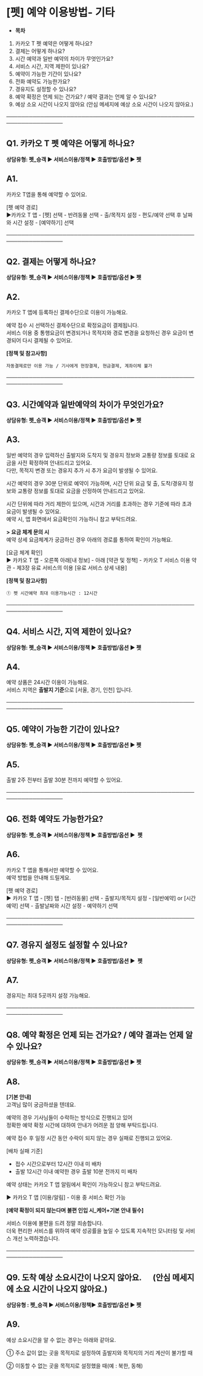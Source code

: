 # [펫] 예약 이용방법- 기타

* **목차**

1. 카카오 T 펫 예약은 어떻게 하나요?
2. 결제는 어떻게 하나요?
3. 시간 예약과 일반 예약의 차이가 무엇인가요?
4. 서비스 시간, 지역 제한이 있나요?
5. 예약이 가능한 기간이 있나요?
6. 전화 예약도 가능한가요?
7. 경유지도 설정할 수 있나요?
8. 예약 확정은 언제 되는 건가요? / 예약 결과는 언제 알 수 있나요?
9. 예상 소요 시간이 나오지 않아요 (안심 메세지에 예상 소요 시간이 나오지 않아요.)

─────────────────────────────────────────────────────────────────

**Q1. 카카오 T 펫 예약은 어떻게 하나요?**
----------------------------

**상담유형: 펫\_승객 ▶ 서비스이용/정책 ▶ 호출방법/옵션 ▶ 펫**

**A1.**
-------

카카오 T앱을 통해 예약할 수 있어요.

[펫 예약 경로]  
▶카카오 T 앱 - [펫] 선택 - 반려동물 선택 - 출/목적지 설정 - 편도/예약 선택 후 날짜와 시간 설정 - [예약하기] 선택

─────────────────────────────────────────────────────────────────

**Q2. 결제는 어떻게 하나요?**
--------------------

**상담유형: 펫\_승객 **▶** 서비스이용/정책 **▶** 호출방법/옵션 **▶** 펫**

**A2.**
-------

카카오 T 앱에 등록하신 결제수단으로 이용이 가능해요.

예약 접수 시 선택하신 결제수단으로 확정요금이 결제됩니다.  
서비스 이용 중 통행요금이 변경되거나 목적지와 경로 변경을 요청하신 경우 요금이 변경되어 다시 결제될 수 있어요.

**[정책 및 참고사항]**

```
자동결제로만 이용 가능 / 기사에게 현장결제, 현금결제, 계좌이체 불가
```

─────────────────────────────────────────────────────────────────

**Q3. 시간예약과 일반예약의 차이가 무엇인가요?**
------------------------------

**상담유형: 펫\_승객 ▶ 서비스이용/정책 ▶ 호출방법/옵션 ▶ 펫**

**A3.**
-------

일반 예약의 경우 입력하신 출발지와 도착지 및 경유지 정보와 교통량 정보를 토대로 요금을 사전 확정하여 안내드리고 있어요.  
다만, 목적지 변경 또는 경유지 추가 시 추가 요금이 발생될 수 있어요.

시간 예약의 경우 30분 단위로 예약이 가능하며, 시간 단위 요금 및 출, 도착/경유지 정보와 교통량 정보를 토대로 요금을 산정하여 안내드리고 있어요.

시간 단위에 따라 거리 제한이 있으며, 시간과 거리를 초과하는 경우 기준에 따라 초과 요금이 발생될 수 있어요.  
예약 시, 앱 화면에서 요금확인이 가능하니 참고 부탁드려요.

**> 요금 체계 문의 시**  
예약 상세 요금체계가 궁금하신 경우 아래의 경로를 통하여 확인이 가능해요.

[요금 체계 확인]  
▶ 카카오 T 앱 - 오른쪽 아래[내 정보] - 아래 [약관 및 정책] - 카카오 T 서비스 이용 약관 - 제3장 유료 서비스의 이용 [유료 서비스 상세 내용]

**[정책 및 참고사항]**

```
① 펫 시간예약 최대 이용가능시간 : 12시간
```

─────────────────────────────────────────────────────────────────

**Q4. 서비스 시간, 지역 제한이 있나요?**
---------------------------

**상담유형: 펫\_승객 ▶ 서비스이용/정책 ▶ 호출방법/옵션 ▶ 펫**

**A4.**
-------

예약 상품은 24시간 이용이 가능해요.  
서비스 지역은 **출발지 기준**으로 [서울, 경기, 인천] 입니다.

─────────────────────────────────────────────────────────────────

**Q5. 예약이 가능한 기간이 있나요?**
------------------------

**상담유형: 펫\_승객 ▶ 서비스이용/정책 ▶ 호출방법/옵션 ▶ 펫**

**A5.**
-------

출발 2주 전부터 출발 30분 전까지 예약할 수 있어요.

─────────────────────────────────────────────────────────────────

**Q6. 전화 예약도 가능한가요?**
---------------------

**상담유형: 펫\_승객 ▶ 서비스이용/정책 ▶ 호출방법/옵션 ▶  펫**

**A6.**
-------

카카오 T 앱을 통해서만 예약할 수 있어요.  
예약 방법을 안내해 드릴게요.

[펫 예약 경로]  
▶ 카카오 T 앱 - [펫] 탭 - [반려동물] 선택 - 출발지/목적지 설정 - [일반예약] or [시간예약] 선택 - 출발날짜와 시간 설정 - 예약하기 선택

─────────────────────────────────────────────────────────────────

**Q7. 경유지 설정도 설정할 수 있나요?**
--------------------------

**상담유형: 펫\_승객 ▶ 서비스이용/정책 ▶ 호출방법/옵션 ▶  펫**

**A7.**
-------

경유지는 최대 5곳까지 설정 가능해요.

─────────────────────────────────────────────────────────────────

**Q8. 예약 확정은 언제 되는 건가요? / 예약 결과는 언제 알 수 있나요?**
----------------------------------------------

**상담유형: 펫\_승객 ▶ 서비스이용/정책 ▶ 호출방법/옵션 ▶ 펫**

**A8.**
-------

**[기본 안내]**  
고객님 많이 궁금하셨을 텐데요.

예약의 경우 기사님들이 수락하는 방식으로 진행되고 있어  
정확한 예약 확정 시간에 대하여 안내가 어려운 점 양해 부탁드립니다.

예약 접수 후 일정 시간 동안 수락이 되지 않는 경우 실패로 진행되고 있어요.

[배차 실패 기준]  
- 접수 시간으로부터 12시간 이내 미 배차  
- 출발 12시간 이내 예약한 경우 출발 10분 전까지 미 배차

예약 상태는 카카오 T 앱 알림에서 확인이 가능하오니 참고 부탁드려요.

▶ 카카오 T 앱 [이용/알림] - 이용 중 서비스 확인 가능

**[예약 확정이 되지 않는다며 불편 인입 시\_케어+기본 안내 필수]**

서비스 이용에 불편을 드려 정말 죄송합니다.  
더욱 편리한 서비스를 위하여 예약 성공률을 높일 수 있도록 지속적인 모니터링 및 서비스 개선 노력하겠습니다.

─────────────────────────────────────────────────────────────────

**Q9. 도착 예상 소요시간이 나오지 않아요.       (안심 메세지에 소요 시간이 나오지 않아요.)**
------------------------------------------------------------

**상담유형 : 펫\_승객 ▶ 서비스이용/정책▶ 호출방법/옵션 ▶ 펫**

**A9.**
-------

예상 소요시간을 알 수 없는 경우는 아래와 같아요.

① 주소 값이 없는 곳을 목적지로 설정하여 출발지와 목적지의 거리 계산이 불가할 때

② 이동할 수 없는 곳을 목적지로 설정했을 때(예 : 북한, 동해)